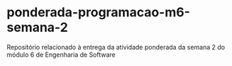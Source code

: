 # ponderada-programacao-m6-semana-2
Repositório relacionado à entrega da atividade ponderada da semana 2 do módulo 6 de Engenharia de Software
